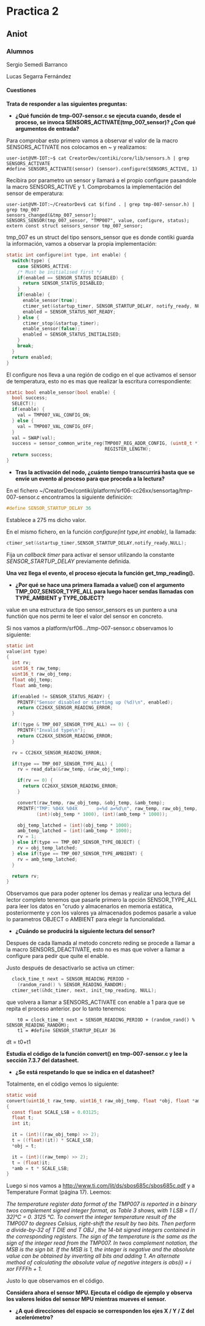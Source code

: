 # Practica 2 
## Aniot

### Alumnos
Sergio Semedi Barranco

Lucas Segarra Fernández

#### Cuestiones

**Trata de responder a las siguientes preguntas:**

* **¿Qué función de tmp-007-sensor.c se ejecuta cuando, desde el proceso, se
invoca SENSORS_ACTIVATE(tmp_007_sensor)? ¿Con qué argumentos de
entrada?**

Para comprobar esto primero vamos a observar el valor de la macro SENSORS_ACTIVATE
nos colocamos en ~ y realizamos:

    user-iot@VM-IOT:~$ cat CreatorDev/contiki/core/lib/sensors.h | grep SENSORS_ACTIVATE
    #define SENSORS_ACTIVATE(sensor) (sensor).configure(SENSORS_ACTIVE, 1)

Recibira por parametro un sensor y llamará a el propio configure pasandole la macro SENSORS_ACTIVE y 1.
Comprobamos la implementación del sensor de emperatura:

    user-iot@VM-IOT:~/CreatorDev$ cat $(find . | grep tmp-007-sensor.h) | grep tmp_007
    sensors_changed(&tmp_007_sensor);
    SENSORS_SENSOR(tmp_007_sensor, "TMP007", value, configure, status);
    extern const struct sensors_sensor tmp_007_sensor;


tmp_007 es un struct del tipo sensors_sensor que es donde contiki guarda la información, vamos a observar la propia
implementación:

```c
static int configure(int type, int enable) {
  switch(type) {
    case SENSORS_ACTIVE:
    /* Must be initialised first */
    if(enabled == SENSOR_STATUS_DISABLED) {
      return SENSOR_STATUS_DISABLED;
    }
    if(enable) {
      enable_sensor(true);
      ctimer_set(&startup_timer, SENSOR_STARTUP_DELAY, notify_ready, NULL);
      enabled = SENSOR_STATUS_NOT_READY;
    } else {
      ctimer_stop(&startup_timer);
      enable_sensor(false);
      enabled = SENSOR_STATUS_INITIALISED;
    }
    break;
  }
  return enabled;
}

```

El configure nos lleva a una región de codigo en el que activamos el sensor de temperatura, esto no es mas que realizar la escritura correspondiente:

```c
static bool enable_sensor(bool enable) {
  bool success;
  SELECT();
  if(enable) {
    val = TMP007_VAL_CONFIG_ON;
  } else {
    val = TMP007_VAL_CONFIG_OFF;
  }
  val = SWAP(val);
  success = sensor_common_write_reg(TMP007_REG_ADDR_CONFIG, (uint8_t *)&val,
                                    REGISTER_LENGTH);
  return success;
}
```

* **Tras la activación del nodo, ¿cuánto tiempo transcurrirá hasta que se envíe un evento al proceso para que proceda a la lectura?**

En el fichero ~/CreatorDev/contiki/platform/srf06-cc26xx/sensortag/tmp-007-sensor.c encontramos la siguiente definición:

```c
#define SENSOR_STARTUP_DELAY 36
```
Establece a 275 ms dicho valor.

En el mismo fichero, en la función *configure(int type,int enable)*, la llamada:    

```c
ctimer_set(&startup_timer,SENSOR_STARTUP_DELAY,notify_ready,NULL);
```
Fija un *callback timer* para activar el sensor utilizando la constante *SENSOR_STARTUP_DELAY* previamente definida.    

**Una vez llega el evento, el proceso ejecuta la función get_tmp_reading().**   
* **¿Por qué se hace una primera llamada a value() con el argumento TMP_007_SENSOR_TYPE_ALL para luego hacer sendas llamadas con TYPE_AMBIENT y TYPE_OBJECT?**

value en una estructura de tipo sensor_sensors es un puntero a una functión que nos permi
te leer el valor del sensor en concreto.

Si nos vamos a platform/srf06.../tmp-007-sensor.c observamos lo siguiente:

```c
static int
value(int type)
{
  int rv;
  uint16_t raw_temp;
  uint16_t raw_obj_temp;
  float obj_temp;
  float amb_temp;

  if(enabled != SENSOR_STATUS_READY) {
    PRINTF("Sensor disabled or starting up (%d)\n", enabled);
    return CC26XX_SENSOR_READING_ERROR;
  }

  if((type & TMP_007_SENSOR_TYPE_ALL) == 0) {
    PRINTF("Invalid type\n");
    return CC26XX_SENSOR_READING_ERROR;
  }

  rv = CC26XX_SENSOR_READING_ERROR;

  if(type == TMP_007_SENSOR_TYPE_ALL) {
    rv = read_data(&raw_temp, &raw_obj_temp);

    if(rv == 0) {
      return CC26XX_SENSOR_READING_ERROR;
    }

    convert(raw_temp, raw_obj_temp, &obj_temp, &amb_temp);
    PRINTF("TMP: %04X %04X       o=%d a=%d\n", raw_temp, raw_obj_temp,
           (int)(obj_temp * 1000), (int)(amb_temp * 1000));

    obj_temp_latched = (int)(obj_temp * 1000);
    amb_temp_latched = (int)(amb_temp * 1000);
    rv = 1;
  } else if(type == TMP_007_SENSOR_TYPE_OBJECT) {
    rv = obj_temp_latched;
  } else if(type == TMP_007_SENSOR_TYPE_AMBIENT) {
    rv = amb_temp_latched;
  }

  return rv;
}
```

Observamos que para poder optener los demas y realizar una lectura del lector completo 
tenemos que pasarle primero la opción SENSOR_TYPE_ALL para leer los datos en "crudo y
almacenarlos en memoria estática, posteriormente y con los valores ya almacenados
podemos pasarle a value lo parametros OBJECT o AMBIENT para elegir la funcionalidad.

* **¿Cuándo se producirá la siguiente lectura del sensor?**

Despues de cada llamada al metodo concreto reding se procede a llamar a la macro
SENSORS_DEACTIVATE, esto no es mas que volver a llamar a configure para pedir que
quite el enable.

Justo después de desactivarlo se activa un ctimer:
```c
  clock_time_t next = SENSOR_READING_PERIOD +
    (random_rand() % SENSOR_READING_RANDOM);
  ctimer_set(&hdc_timer, next, init_tmp_reading, NULL);
```

que volvera a llamar a SENSORS_ACTIVATE con enable a 1 para que se repita el proceso anterior.
por lo tanto tenemos:

        t0 = clock_time_t next = SENSOR_READING_PERIOD + (random_rand() % SENSOR_READING_RANDOM);
        t1 = #define SENSOR_STARTUP_DELAY 36

dt = t0+t1


**Estudia el código de la función convert() en tmp-007-sensor.c y lee la sección 7.3.7 del datasheet.** 

* **¿Se está respetando lo que se indica en el datasheet?**

Totalmente, en el código vemos lo siguiente:

```c
static void
convert(uint16_t raw_temp, uint16_t raw_obj_temp, float *obj, float *amb)
{
  const float SCALE_LSB = 0.03125;
  float t;
  int it;

  it = (int)((raw_obj_temp) >> 2);
  t = ((float)(it)) * SCALE_LSB;
  *obj = t;

  it = (int)((raw_temp) >> 2);
  t = (float)it;
  *amb = t * SCALE_LSB;
}
```
Luego si nos vamos a http://www.ti.com/lit/ds/sbos685c/sbos685c.pdf y a Temperature Format (página 17). Leemos:


_The temperature register data format of the TMP007 is reported in a binary twos_
_complement signed integer format, as Table 3 shows, with 1 LSB = (1 / 32)°C = 0. 3125 °C._
_To convert the integer temperature result of the TMP007 to degrees Celsius, right-shift_
_the result by two bits.  Then perform a divide-by-32 of T DIE and T OBJ , the 14-bit_
_signed integers contained in the corresponding registers.  The sign of the temperature_
_is the same as the sign of the integer read from the TMP007.  In twos complement_
_notation, the MSB is the sign bit. If the MSB is 1, the integer is negative_
_and the absolute value can be obtained by inverting all bits and adding 1. An alternate_
_method of calculating the absolute value of negative integers is abs(i) = i xor FFFFh_
_+ 1._


Justo lo que observamos en el código.


**Considera ahora el sensor MPU. Ejecuta el código de ejemplo y observa los valores leídos del sensor MPU mientras mueves el sensor.** 

*   **¿A qué direcciones del espacio se corresponden los ejes X / Y / Z del acelerómetro?**

